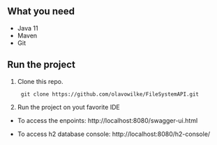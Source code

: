## What you need
* Java 11
* Maven
* Git

## Run the project
1. Clone this repo.

        git clone https://github.com/olavowilke/FileSystemAPI.git

2. Run the project on yout favorite IDE

* To access the enpoints: http://localhost:8080/swagger-ui.html

* To access h2 database console: http://localhost:8080/h2-console/
